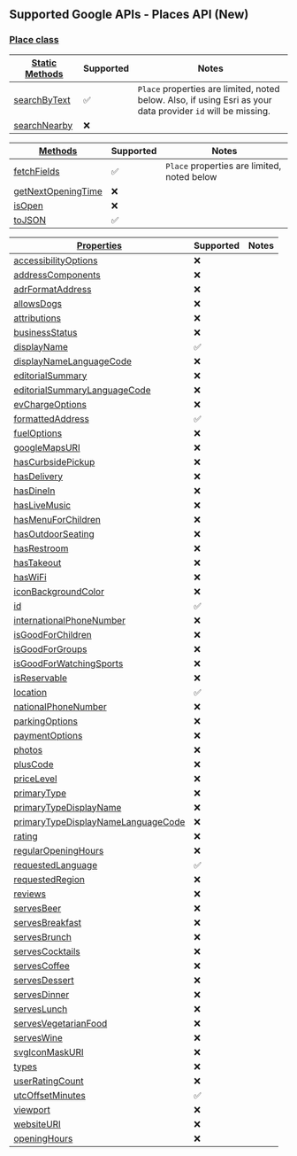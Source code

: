 ## Supported Google APIs - Places API (New)

### [Place class](https://developers-dot-devsite-v2-prod.appspot.com/maps/documentation/javascript/reference/place#Place)

| [Static Methods](https://developers-dot-devsite-v2-prod.appspot.com/maps/documentation/javascript/reference/place#Place-Static-Methods) | Supported          | Notes                                                                                                        |
| --------------------------------------------------------------------------------------------------------------------------------------- | ------------------ | ------------------------------------------------------------------------------------------------------------ |
| [searchByText](https://developers-dot-devsite-v2-prod.appspot.com/maps/documentation/javascript/reference/place#Place.searchByText)     | :white_check_mark: | `Place` properties are limited, noted below. Also, if using Esri as your data provider `id` will be missing. |
| [searchNearby](https://developers-dot-devsite-v2-prod.appspot.com/maps/documentation/javascript/reference/place#Place.searchNearby)     | :x:                |                                                                                                              |

| [Methods](https://developers-dot-devsite-v2-prod.appspot.com/maps/documentation/javascript/reference/place#Place-Methods)                       | Supported          | Notes                                       |
| ----------------------------------------------------------------------------------------------------------------------------------------------- | ------------------ | ------------------------------------------- |
| [fetchFields](https://developers-dot-devsite-v2-prod.appspot.com/maps/documentation/javascript/reference/place#Place.fetchFields)               | :white_check_mark: | `Place` properties are limited, noted below |
| [getNextOpeningTime](https://developers-dot-devsite-v2-prod.appspot.com/maps/documentation/javascript/reference/place#Place.getNextOpeningTime) | :x:                |                                             |
| [isOpen](https://developers-dot-devsite-v2-prod.appspot.com/maps/documentation/javascript/reference/place#Place.isOpen)                         | :x:                |                                             |
| [toJSON](https://developers-dot-devsite-v2-prod.appspot.com/maps/documentation/javascript/reference/place#Place.toJSON)                         | :white_check_mark: |                                             |

| [Properties](https://developers-dot-devsite-v2-prod.appspot.com/maps/documentation/javascript/reference/place#Place-Properties)                                                 | Supported          | Notes |
| ------------------------------------------------------------------------------------------------------------------------------------------------------------------------------- | ------------------ | ----- |
| [accessibilityOptions](https://developers-dot-devsite-v2-prod.appspot.com/maps/documentation/javascript/reference/place#Place.accessibilityOptions)                             | :x:                |       |
| [addressComponents](https://developers-dot-devsite-v2-prod.appspot.com/maps/documentation/javascript/reference/place#Place.addressComponents)                                   | :x:                |       |
| [adrFormatAddress](https://developers-dot-devsite-v2-prod.appspot.com/maps/documentation/javascript/reference/place#Place.adrFormatAddress)                                     | :x:                |       |
| [allowsDogs](https://developers-dot-devsite-v2-prod.appspot.com/maps/documentation/javascript/reference/place#Place.allowsDogs)                                                 | :x:                |       |
| [attributions](https://developers-dot-devsite-v2-prod.appspot.com/maps/documentation/javascript/reference/place#Place.attributions)                                             | :x:                |       |
| [businessStatus](https://developers-dot-devsite-v2-prod.appspot.com/maps/documentation/javascript/reference/place#Place.businessStatus)                                         | :x:                |       |
| [displayName](https://developers-dot-devsite-v2-prod.appspot.com/maps/documentation/javascript/reference/place#Place.displayName)                                               | :white_check_mark: |       |
| [displayNameLanguageCode](https://developers-dot-devsite-v2-prod.appspot.com/maps/documentation/javascript/reference/place#Place.displayNameLanguageCode)                       | :x:                |       |
| [editorialSummary](https://developers-dot-devsite-v2-prod.appspot.com/maps/documentation/javascript/reference/place#Place.editorialSummary)                                     | :x:                |       |
| [editorialSummaryLanguageCode](https://developers-dot-devsite-v2-prod.appspot.com/maps/documentation/javascript/reference/place#Place.editorialSummaryLanguageCode)             | :x:                |       |
| [evChargeOptions](https://developers-dot-devsite-v2-prod.appspot.com/maps/documentation/javascript/reference/place#Place.evChargeOptions)                                       | :x:                |       |
| [formattedAddress](https://developers-dot-devsite-v2-prod.appspot.com/maps/documentation/javascript/reference/place#Place.formattedAddress)                                     | :white_check_mark: |       |
| [fuelOptions](https://developers-dot-devsite-v2-prod.appspot.com/maps/documentation/javascript/reference/place#Place.fuelOptions)                                               | :x:                |       |
| [googleMapsURI](https://developers-dot-devsite-v2-prod.appspot.com/maps/documentation/javascript/reference/place#Place.googleMapsURI)                                           | :x:                |       |
| [hasCurbsidePickup](https://developers-dot-devsite-v2-prod.appspot.com/maps/documentation/javascript/reference/place#Place.hasCurbsidePickup)                                   | :x:                |       |
| [hasDelivery](https://developers-dot-devsite-v2-prod.appspot.com/maps/documentation/javascript/reference/place#Place.hasDelivery)                                               | :x:                |       |
| [hasDineIn](https://developers-dot-devsite-v2-prod.appspot.com/maps/documentation/javascript/reference/place#Place.hasDineIn)                                                   | :x:                |       |
| [hasLiveMusic](https://developers-dot-devsite-v2-prod.appspot.com/maps/documentation/javascript/reference/place#Place.hasLiveMusic)                                             | :x:                |       |
| [hasMenuForChildren](https://developers-dot-devsite-v2-prod.appspot.com/maps/documentation/javascript/reference/place#Place.hasMenuForChildren)                                 | :x:                |       |
| [hasOutdoorSeating](https://developers-dot-devsite-v2-prod.appspot.com/maps/documentation/javascript/reference/place#Place.hasOutdoorSeating)                                   | :x:                |       |
| [hasRestroom](https://developers-dot-devsite-v2-prod.appspot.com/maps/documentation/javascript/reference/place#Place.hasRestroom)                                               | :x:                |       |
| [hasTakeout](https://developers-dot-devsite-v2-prod.appspot.com/maps/documentation/javascript/reference/place#Place.hasTakeout)                                                 | :x:                |       |
| [hasWiFi](https://developers-dot-devsite-v2-prod.appspot.com/maps/documentation/javascript/reference/place#Place.hasWiFi)                                                       | :x:                |       |
| [iconBackgroundColor](https://developers-dot-devsite-v2-prod.appspot.com/maps/documentation/javascript/reference/place#Place.iconBackgroundColor)                               | :x:                |       |
| [id](https://developers-dot-devsite-v2-prod.appspot.com/maps/documentation/javascript/reference/place#Place.id)                                                                 | :white_check_mark: |       |
| [internationalPhoneNumber](https://developers-dot-devsite-v2-prod.appspot.com/maps/documentation/javascript/reference/place#Place.internationalPhoneNumber)                     | :x:                |       |
| [isGoodForChildren](https://developers-dot-devsite-v2-prod.appspot.com/maps/documentation/javascript/reference/place#Place.isGoodForChildren)                                   | :x:                |       |
| [isGoodForGroups](https://developers-dot-devsite-v2-prod.appspot.com/maps/documentation/javascript/reference/place#Place.isGoodForGroups)                                       | :x:                |       |
| [isGoodForWatchingSports](https://developers-dot-devsite-v2-prod.appspot.com/maps/documentation/javascript/reference/place#Place.isGoodForWatchingSports)                       | :x:                |       |
| [isReservable](https://developers-dot-devsite-v2-prod.appspot.com/maps/documentation/javascript/reference/place#Place.isReservable)                                             | :x:                |       |
| [location](https://developers-dot-devsite-v2-prod.appspot.com/maps/documentation/javascript/reference/place#Place.location)                                                     | :white_check_mark: |       |
| [nationalPhoneNumber](https://developers-dot-devsite-v2-prod.appspot.com/maps/documentation/javascript/reference/place#Place.nationalPhoneNumber)                               | :x:                |       |
| [parkingOptions](https://developers-dot-devsite-v2-prod.appspot.com/maps/documentation/javascript/reference/place#Place.parkingOptions)                                         | :x:                |       |
| [paymentOptions](https://developers-dot-devsite-v2-prod.appspot.com/maps/documentation/javascript/reference/place#Place.paymentOptions)                                         | :x:                |       |
| [photos](https://developers-dot-devsite-v2-prod.appspot.com/maps/documentation/javascript/reference/place#Place.photos)                                                         | :x:                |       |
| [plusCode](https://developers-dot-devsite-v2-prod.appspot.com/maps/documentation/javascript/reference/place#Place.plusCode)                                                     | :x:                |       |
| [priceLevel](https://developers-dot-devsite-v2-prod.appspot.com/maps/documentation/javascript/reference/place#Place.priceLevel)                                                 | :x:                |       |
| [primaryType](https://developers-dot-devsite-v2-prod.appspot.com/maps/documentation/javascript/reference/place#Place.primaryType)                                               | :x:                |       |
| [primaryTypeDisplayName](https://developers-dot-devsite-v2-prod.appspot.com/maps/documentation/javascript/reference/place#Place.primaryTypeDisplayName)                         | :x:                |       |
| [primaryTypeDisplayNameLanguageCode](https://developers-dot-devsite-v2-prod.appspot.com/maps/documentation/javascript/reference/place#Place.primaryTypeDisplayNameLanguageCode) | :x:                |       |
| [rating](https://developers-dot-devsite-v2-prod.appspot.com/maps/documentation/javascript/reference/place#Place.rating)                                                         | :x:                |       |
| [regularOpeningHours](https://developers-dot-devsite-v2-prod.appspot.com/maps/documentation/javascript/reference/place#Place.regularOpeningHours)                               | :x:                |       |
| [requestedLanguage](https://developers-dot-devsite-v2-prod.appspot.com/maps/documentation/javascript/reference/place#Place.requestedLanguage)                                   | :white_check_mark: |       |
| [requestedRegion](https://developers-dot-devsite-v2-prod.appspot.com/maps/documentation/javascript/reference/place#Place.requestedRegion)                                       | :x:                |       |
| [reviews](https://developers-dot-devsite-v2-prod.appspot.com/maps/documentation/javascript/reference/place#Place.reviews)                                                       | :x:                |       |
| [servesBeer](https://developers-dot-devsite-v2-prod.appspot.com/maps/documentation/javascript/reference/place#Place.servesBeer)                                                 | :x:                |       |
| [servesBreakfast](https://developers-dot-devsite-v2-prod.appspot.com/maps/documentation/javascript/reference/place#Place.servesBreakfast)                                       | :x:                |       |
| [servesBrunch](https://developers-dot-devsite-v2-prod.appspot.com/maps/documentation/javascript/reference/place#Place.servesBrunch)                                             | :x:                |       |
| [servesCocktails](https://developers-dot-devsite-v2-prod.appspot.com/maps/documentation/javascript/reference/place#Place.servesCocktails)                                       | :x:                |       |
| [servesCoffee](https://developers-dot-devsite-v2-prod.appspot.com/maps/documentation/javascript/reference/place#Place.servesCoffee)                                             | :x:                |       |
| [servesDessert](https://developers-dot-devsite-v2-prod.appspot.com/maps/documentation/javascript/reference/place#Place.servesDessert)                                           | :x:                |       |
| [servesDinner](https://developers-dot-devsite-v2-prod.appspot.com/maps/documentation/javascript/reference/place#Place.servesDinner)                                             | :x:                |       |
| [servesLunch](https://developers-dot-devsite-v2-prod.appspot.com/maps/documentation/javascript/reference/place#Place.servesLunch)                                               | :x:                |       |
| [servesVegetarianFood](https://developers-dot-devsite-v2-prod.appspot.com/maps/documentation/javascript/reference/place#Place.servesVegetarianFood)                             | :x:                |       |
| [servesWine](https://developers-dot-devsite-v2-prod.appspot.com/maps/documentation/javascript/reference/place#Place.servesWine)                                                 | :x:                |       |
| [svgIconMaskURI](https://developers-dot-devsite-v2-prod.appspot.com/maps/documentation/javascript/reference/place#Place.svgIconMaskURI)                                         | :x:                |       |
| [types](https://developers-dot-devsite-v2-prod.appspot.com/maps/documentation/javascript/reference/place#Place.types)                                                           | :x:                |       |
| [userRatingCount](https://developers-dot-devsite-v2-prod.appspot.com/maps/documentation/javascript/reference/place#Place.userRatingCount)                                       | :x:                |       |
| [utcOffsetMinutes](https://developers-dot-devsite-v2-prod.appspot.com/maps/documentation/javascript/reference/place#Place.utcOffsetMinutes)                                     | :white_check_mark: |       |
| [viewport](https://developers-dot-devsite-v2-prod.appspot.com/maps/documentation/javascript/reference/place#Place.viewport)                                                     | :x:                |       |
| [websiteURI](https://developers-dot-devsite-v2-prod.appspot.com/maps/documentation/javascript/reference/place#Place.websiteURI)                                                 | :x:                |       |
| [openingHours](https://developers-dot-devsite-v2-prod.appspot.com/maps/documentation/javascript/reference/place#Place.openingHours)                                             | :x:                |       |
